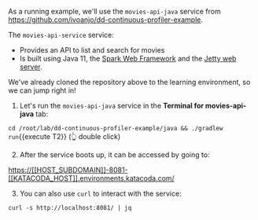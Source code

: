 As a running example, we'll use the `movies-api-java` service from
<https://github.com/ivoanjo/dd-continuous-profiler-example>.

The `movies-api-service` service:

* Provides an API to list and search for movies
* Is built using Java 11, the [Spark Web Framework](https://sparkjava.com/) and the
[Jetty web server](https://www.eclipse.org/jetty/).

We've already cloned the repository above to the learning environment, so we can jump right in!

1. Let's run the `movies-api-java` service in the **Terminal for movies-api-java** tab:

`cd /root/lab/dd-continuous-profiler-example/java && ./gradlew run`{{execute T2}} (👆 double click)

2. After the service boots up, it can be accessed by going to:

<https://[[HOST_SUBDOMAIN]]-8081-[[KATACODA_HOST]].environments.katacoda.com/>

3. You can also use `curl` to interact with the service:

`curl -s http://localhost:8081/ | jq`
